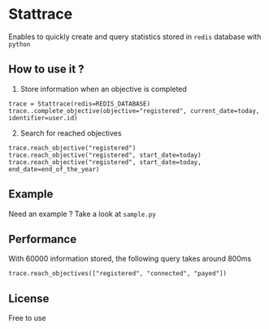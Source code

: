 Stattrace
=========

Enables to quickly create and query statistics stored in `redis` database with `python`


How to use it ?
---------------

1) Store information when an objective is completed

```
trace = Stattrace(redis=REDIS_DATABASE)
trace..complete_objective(objective="registered", current_date=today, identifier=user.id)
```

2) Search for reached objectives

```
trace.reach_objective("registered")
trace.reach_objective("registered", start_date=today)
trace.reach_objective("registered", start_date=today, end_date=end_of_the_year)
```

Example
-------

Need an example ? Take a look at `sample.py`

Performance
-----------

With 60000 information stored, the following query takes around 800ms

```
trace.reach_objectives(["registered", "connected", "payed"])
```

License
-------
Free to use

